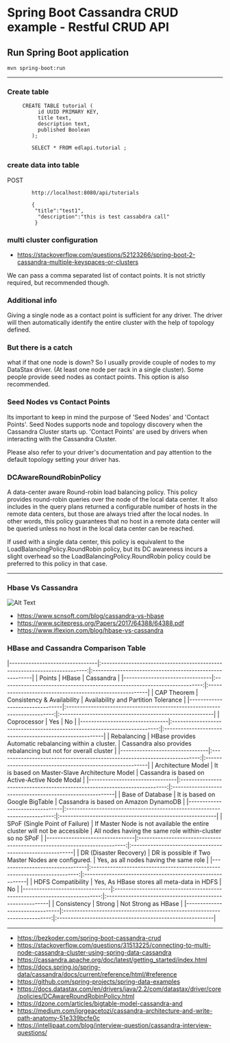 # Spring Boot Cassandra CRUD example - Restful CRUD API


## Run Spring Boot application
```
mvn spring-boot:run
```

-----------------------------------------

### Create table

         CREATE TABLE tutorial (
              id UUID PRIMARY KEY, 
              title text,
              description text,
              published Boolean
            );

            SELECT * FROM edlapi.tutorial ;
            
            
            
            
### create data into table 

POST
 
            http://localhost:8080/api/tutorials
            
            {
             "title":"test1",
              "description":"this is test cassabdra call"
             }

### multi cluster configuration

- https://stackoverflow.com/questions/52123266/spring-boot-2-cassandra-multiple-keyspaces-or-clusters

We can pass a comma separated list of contact points. It is not strictly required, but recommended though.

### Additional info

Giving a single node as a contact point is sufficient for any driver. The driver will then automatically identify the entire cluster with the help of topology defined.

### But there is a catch

what if that one node is down? So I usually provide couple of nodes to my DataStax driver. (At least one node per rack in a single cluster). Some people provide seed nodes as contact points. This option is also recommended.

### Seed Nodes vs Contact Points

Its important to keep in mind the purpose of 'Seed Nodes' and 'Contact Points'. Seed Nodes supports node and topology discovery when the Cassandra Cluster starts up. 'Contact Points' are used by drivers when interacting with the Cassandra Cluster.

Please also refer to your driver's documentation and pay attention to the default topology setting your driver has.



###  DCAwareRoundRobinPolicy

A data-center aware Round-robin load balancing policy.
This policy provides round-robin queries over the node of the local data center. It also includes in the query plans returned a configurable number of hosts in the remote data centers, but those are always tried after the local nodes. In other words, this policy guarantees that no host in a remote data center will be queried unless no host in the local data center can be reached.

If used with a single data center, this policy is equivalent to the LoadBalancingPolicy.RoundRobin policy, but its DC awareness incurs a slight overhead so the LoadBalancingPolicy.RoundRobin policy could be preferred to this policy in that case.



--------------------------------------------

### Hbase Vs Cassandra

 ![Alt Text](https://encrypted-tbn0.gstatic.com/images?q=tbn%3AANd9GcS3pMZBImzqGSCeJV3-9ffwu2B156bBNv1_dw&usqp=CAU ) 

- https://www.scnsoft.com/blog/cassandra-vs-hbase
- https://www.scitepress.org/Papers/2017/64388/64388.pdf
- https://www.iflexion.com/blog/hbase-vs-cassandra

### HBase and Cassandra Comparison Table

|--------------------------------|:-------------------------------------------------------------------------:|:--------------------------------------------------------|
| Points                         |                                   HBase                                   |                    Cassandra                            |
|--------------------------------|:-------------------------------------------------------------------------:|:--------------------------------------------------------|
| CAP Theorem                    | Consistency & Availability                                                | Availability and Partition Tolerance                    |
|--------------------------------|:-------------------------------------------------------------------------:|:--------------------------------------------------------|
| Coprocessor                    | Yes                                                                       | No                                                      |
|--------------------------------|:-------------------------------------------------------------------------:|:--------------------------------------------------------|
| Rebalancing                    | HBase provides Automatic rebalancing within a cluster.                    | Cassandra also provides rebalancing but not for overall cluster |
|--------------------------------|:-------------------------------------------------------------------------:|:---------------------------------------------------------|
| Architecture Model             | It is based on Master-Slave Architecture Model                            | Cassandra is based on Active-Active Node Modal           |
|--------------------------------|:-------------------------------------------------------------------------:|:---------------------------------------------------------|
| Base of Database               | It is based on Google BigTable                                            | Cassandra is based on Amazon DynamoDB                    |
|--------------------------------|:-------------------------------------------------------------------------:|:---------------------------------------------------------|
| SPoF (Single Point of Failure) | If Master Node is not available the entire cluster will not be accessible | All nodes having the same role within-cluster so no SPoF |
|--------------------------------|:-------------------------------------------------------------------------:|:---------------------------------------------------------|
| DR (Disaster Recovery)         | DR is possible if Two Master Nodes are configured.                        | Yes, as all nodes having the same role                   |
|--------------------------------|:-------------------------------------------------------------------------:|:---------------------------------------------------------|
| HDFS Compatibility             | Yes, As HBase stores all meta-data in HDFS                                | No                                                       |
|--------------------------------|:-------------------------------------------------------------------------:|:---------------------------------------------------------|
| Consistency                    | Strong                                                                    | Not Strong as HBase                                      |
|--------------------------------|:-------------------------------------------------------------------------:|:---------------------------------------------------------|




-------------------------------------------------


- https://bezkoder.com/spring-boot-cassandra-crud
- https://stackoverflow.com/questions/31513225/connecting-to-multi-node-cassandra-cluster-using-spring-data-cassandra
- https://cassandra.apache.org/doc/latest/getting_started/index.html
- https://docs.spring.io/spring-data/cassandra/docs/current/reference/html/#reference
- https://github.com/spring-projects/spring-data-examples
- https://docs.datastax.com/en/drivers/java/2.2/com/datastax/driver/core/policies/DCAwareRoundRobinPolicy.html
- https://dzone.com/articles/bigtable-model-cassandra-and
- https://medium.com/jorgeacetozi/cassandra-architecture-and-write-path-anatomy-51e339bcfe0c
- https://intellipaat.com/blog/interview-question/cassandra-interview-questions/
